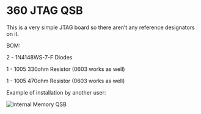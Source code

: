 # 360 JTAG QSB
This is a very simple JTAG board so there aren’t any reference designators on it. 

BOM:

2 - 1N4148WS-7-F Diodes

1 - 1005 330ohm Resistor (0603 works as well)

1 - 1005 470ohm Resistor (0603 works as well)

Example of installation by another user:

![Internal Memory QSB](https://i.imgur.com/MlD4sDH.jpg)

